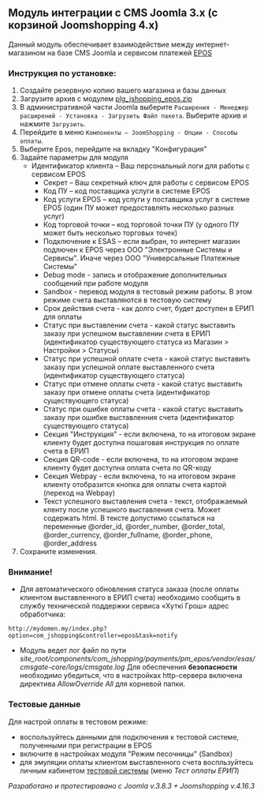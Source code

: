 ## Модуль интеграции с CMS Joomla 3.x (с корзиной Joomshopping 4.x)

Данный модуль обеспечивает взаимодействие между интернет-магазином на базе CMS Joomla и сервисом платежей [EPOS](https://e-pos.by)
  
### Инструкция по установке:
1. Создайте резервную копию вашего магазина и базы данных
1. Загрузите архив с модулем [plg_jshopping_epos.zip](https://bitbucket.esas.by/projects/CG/repos/cmsgate-joomshopping-epos/browse/master/plg_jshopping_epos.zip)
1. В административной части Joomla выберите `Расширения - Менеджер расширений - Установка - Загрузить Файл пакета`. Выберите архив и нажмите `Загрузить`.
1. Перейдите в меню `Компоненты — JoomShopping - Опции - Способы оплаты`.
1. Выберите Epos, перейдите на вкладку "Конфигурация"
1. Задайте параметры для модуля
    * Идентификатор клиента – Ваш персональный логи для работы с сервисом EPOS
        * Секрет – Ваш секретный ключ для работы с сервисом EPOS
        * Код ПУ – код поставщика услуги в системе EPOS
        * Код услуги EPOS – код услуги у поставщика услуг в системе EPOS (один ПУ может предоставлять несколько разных услуг)
        * Код торговой точки – код торговой точки ПУ (у одного ПУ может быть несколько торговых точек)
        * Подключение к ESAS – если выбран, то интернет магазин подлючен к EPOS через ООО "Электронные Системы и Сервисы". Иначе через ООО "Универсальные Платежные Системы"
        * Debug mode - запись и отображение дополнительных сообщений при работе модуля
        * Sandbox - перевод модуля в тестовый режим работы. В этом режиме счета выставляются в тестовую систему
        * Срок действия счета - как долго счет, будет доступен в ЕРИП для оплаты    
        * Статус при выставлении счета  - какой статус выставить заказу при успешном выставлении счета в ЕРИП (идентификатор существующего статуса из Магазин > Настройки > Статусы)
        * Статус при успешной оплате счета - какой статус выставить заказу при успешной оплате выставленного счета (идентификатор существующего статуса)
        * Статус при отмене оплаты счета - какой статус выставить заказу при отмене оплаты счета (идентификатор существующего статуса)
        * Статус при ошибке оплаты счета - какой статус выставить заказу при ошибке выставленния счета (идентификатор существующего статуса)
        * Секция "Инструкция" - если включена, то на итоговом экране клиенту будет доступна пошаговая инструкция по оплате счета в ЕРИП
        * Секция QR-code - если включена, то на итоговом экране клиенту будет доступна оплата счета по QR-коду
        * Секция Webpay - если включена, то на итоговом экране клиенту отобразится кнопка для оплаты счета картой (переход на Webpay)
        * Текст успешного выставления счета - текст, отображаемый кленту после успешного выставления счета. Может содержать html. В тексте допустимо ссылаться на переменные @order_id, @order_number, @order_total, @order_currency, @order_fullname, @order_phone, @order_address
1. Сохраните изменения.

### Внимание!
* Для автоматического обновления статуса заказа (после оплаты клиентом выставленного в ЕРИП счета) необходимо сообщить в службу технической поддержки сервиса «Хуткi Грош» адрес обработчика:
```
http://mydomen.my/index.php?option=com_jshopping&controller=epos&task=notify
```
* Модуль ведет лог файл по пути _site_root/components/com_jshopping/payments/pm_epos/vendor/esas/cmsgate-core/logs/cmsgate.log_
Для обеспечения **безопасности** необходимо убедиться, что в настройках http-сервера включена директива _AllowOverride All_ для корневой папки.

### Тестовые данные
Для настрой оплаты в тестовом режиме:
 * воспользуйтесь данными для подключения к тестовой системе, полученными при регистрации в EPOS
 * включите в настройках модуля "Режим песочницы" (Sandbox) 
 * для эмуляции оплаты клиентом выставленного счета воспльзуйтесь личным кабинетом [тестовой системы](https://trial.hgrosh.by) (меню _Тест оплаты ЕРИП_)

_Разработано и протестировано с Joomla v.3.8.3 + Joomshopping v.4.16.3_
